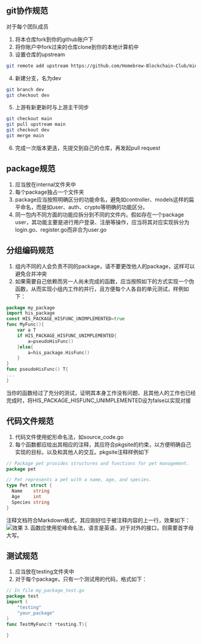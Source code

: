 ## git协作规范
对于每个团队成员
1. 将本仓库fork到你的github账户下
2. 将你账户中fork过来的仓库clone到你的本地计算机中
3. 设置仓库的upstream
```bash
git remote add upstream https://github.com/Homebrew-Blockchain-Club/minichain.git
```
4. 新建分支，名为dev
```bash
git branch dev
git checkout dev
```
5. 上游有新更新时与上游主干同步
```bash
git checkout main
git pull upstream main
git checkout dev
git merge main
```
6. 完成一次版本更迭，先提交到自己的仓库，再发起pull request
## package规范
1. 应当放在internal文件夹中
2. 每个package独占一个文件夹
3. package应当按照明确区分的功能命名，避免如controller、models这样的扁平命名，而是如user、auth、crypto等明确的功能区分。
4. 同一包内不同方面的功能应拆分到不同的文件内，假如存在一个package user，其功能主要是进行用户登录、注册等操作，应当将其对应实现拆分为login.go、register.go而非合为user.go
## 分组编码规范
1. 组内不同的人会负责不同的package，请不要更改他人的package，这样可以避免合并冲突 
2. 如果需要自己依赖而另一人尚未完成的函数，应当按照如下的方式实现一个伪函数，从而实现小组内工作的并行，且方便每个人各自的单元测试，样例如下：
```go
package my_package
import his_package
const HIS_PACKAGE_HISFUNC_UNIMPLEMENTED=true
func MyFunc(){
    var a T
    if HIS_PACKAGE_HISFUNC_UNIMPLEMENTED{
        a=pseudoHisFunc()
    }else{
        a=his_package.HisFunc()
    }
}
func pseudoHisFunc() T{
...
}
```
当你的函数经过了充分的测试，证明其本身工作没有问题、且其他人的工作也已经完成时，将HIS_PACKAGE_HISFUNC_UNIMPLEMENTED设为false以实现对接
## 代码文件规范
1. 代码文件使用蛇形命名法，如source_code.go
2. 每个函数都应给出其相应的注释，其应符合pkgsite的约束，以方便明确自己实现的目标，以及和其他人的交互。pkgsite注释样例如下
```go
// Package pet provides structures and functions for pet management.
package pet

// Pet represents a pet with a name, age, and species.
type Pet struct {
  Name    string
  Age     int
  Species string
}
```
注释文档符合Markdown格式，其应刚好位于被注释内容的上一行，效果如下：![效果](https://substackcdn.com/image/fetch/f_auto,q_auto:good,fl_progressive:steep/https%3A%2F%2Fsubstack-post-media.s3.amazonaws.com%2Fpublic%2Fimages%2F6bfcb077-75b7-4fe9-ac2c-f4e49402e229_700x900.png)
3. 函数应使用驼峰命名法，语言是英语，对于对外的接口，则需要首字母大写。
## 测试规范
1. 应当放在testing文件夹中
2. 对于每个package，只有一个测试用的代码，格式如下：
```go
// In file my_package_test.go
package test
import (
    "testing"
    "your_package"
)
func TestMyFunc(t *testing.T){

}
```